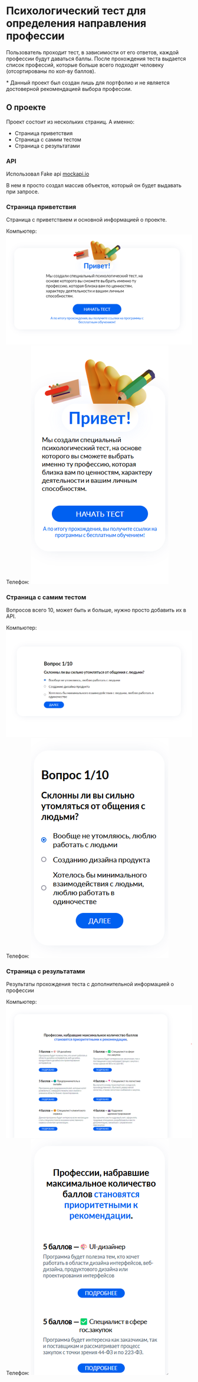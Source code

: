 # Психологический тест для определения направления профессии

Пользователь проходит тест, в зависимости от его ответов, каждой профессии будут даваться баллы.
После прохождения теста выдается список профессий, которые больше всего подходят человеку (отсортированы по кол-ву баллов).

\* Данный проект был создан лишь для портфолио и не является достоверной рекомендацией выбора профессии. 

## О проекте

Проект состоит из нескольких страниц.
А именно:
- Страница приветствия
- Страница с самим тестом
- Страница с результатами

### API

Использовал Fake api [mockapi.io](https://mockapi.io/)

В нем я просто создал массив объектов, который он будет выдавать при запросе.

### Страница приветствия

Страница с приветствием и основной информацией о проекте.

Компьютер:
![Страница с приветствием (компьютер)](./readme_images/desktop_hello_page.png)
Телефон:
![Страница с приветствием (телефон)](./readme_images/phone_hello_page.png)


### Страница с самим тестом

Вопросов всего 10, может быть и больше, нужно просто добавить их в API.

Компьютер:
![Страница с тестом (компьютер)](./readme_images/desktop_quiz_page.png)
Телефон:
![Страница с тестом (телефон)](./readme_images/phone_quiz_page.png)

### Страница с результатами

Результаты прохождения теста с дополнительной информацией о профессии

Компьютер:
![Страница с результатами (компьютер)](./readme_images/desktop_result_page.png)
Телефон:
![Страница с результатами (телефон)](./readme_images/phone_result_page.png)